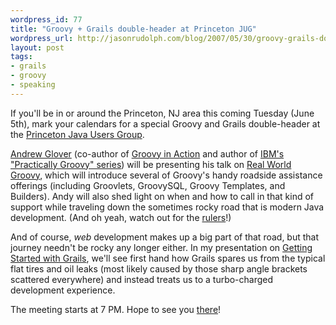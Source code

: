 ```yaml
---
wordpress_id: 77
title: "Groovy + Grails double-header at Princeton JUG"
wordpress_url: http://jasonrudolph.com/blog/2007/05/30/groovy-grails-double-header-at-princeton-jug/
layout: post
tags:
- grails
- groovy
- speaking
---
```

If you'll be in or around the Princeton, NJ area this coming Tuesday (June 5th), mark your calendars for a special Groovy and Grails double-header at the [Princeton Java Users Group](http://www.weekendwithexperts.com/meetings.do).  

[Andrew Glover](http://thediscoblog.com) (co-author of [Groovy in Action](http://manning.com/koenig) and author of [IBM's "Practically Groovy" series](http://www.ibm.com/developerworks/views/java/libraryview.jsp?search_by=practically+groovy:)) will be presenting his talk on [Real World Groovy](http://www.nofluffjuststuff.com/speaker_topic_view.jsp?topicId=314), which will introduce several of Groovy's handy roadside assistance offerings (including Groovlets, GroovySQL, Groovy Templates, and Builders).  Andy will also shed light on when and how to call in that kind of support while traveling down the sometimes rocky road that is modern Java development.  (And oh yeah, watch out for the [rulers](http://www.testearly.com/images/ruler/ruler-sm.png)!)  

And of course, *web* development makes up a big part of that road, but that journey needn't be rocky any longer either.  In my presentation on [Getting Started with Grails](http://www.nofluffjuststuff.com/speaker_topic_view.jsp?topicId=608), we'll see first hand how Grails spares us from the typical flat tires and oil leaks (most likely caused by those sharp angle brackets scattered everywhere) and instead treats us to a turbo-charged development experience.

The meeting starts at 7 PM.  Hope to see you [there](http://www.weekendwithexperts.com/meetings.do)!
